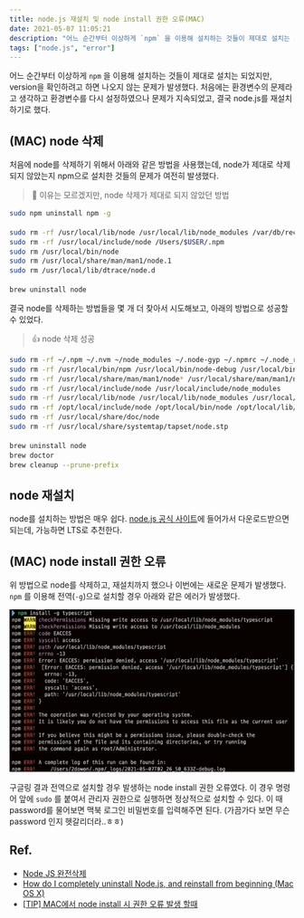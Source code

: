 ```yaml
---
title: node.js 재설치 및 node install 권한 오류(MAC)
date: 2021-05-07 11:05:21
description: "어느 순간부터 이상하게 `npm` 을 이용해 설치하는 것들이 제대로 설치는 되었지만, version을 확인하려고 하면 나오지 않는 문제가 발생했다. 처음에는 환경변수의 문제라고 생각하고 환경변수를 다시 설정하였으나 문제가 지속되었고, 결국 node.js를 재설치..."
tags: ["node.js", "error"]
---
```


어느 순간부터 이상하게 `npm` 을 이용해 설치하는 것들이 제대로 설치는 되었지만, version을 확인하려고 하면 나오지 않는 문제가 발생했다. 처음에는 환경변수의 문제라고 생각하고 환경변수를 다시 설정하였으나 문제가 지속되었고, 결국 node.js를 재설치하기로 했다.

## (MAC) node 삭제

처음에 node를 삭제하기 위해서 아래와 같은 방법을 사용했는데, node가 제대로 삭제되지 않았는지 npm으로 설치한 것들의 문제가 여전히 발생했다.

> 🤔 이유는 모르겠지만, node 삭제가 제대로 되지 않았던 방법

```bash
sudo npm uninstall npm -g

sudo rm -rf /usr/local/lib/node /usr/local/lib/node_modules /var/db/receipts/org.nodejs.*
sudo rm -rf /usr/local/include/node /Users/$USER/.npm
sudo rm /usr/local/bin/node
sudo rm /usr/local/share/man/man1/node.1
sudo rm /usr/local/lib/dtrace/node.d

brew uninstall node
```

결국 node를 삭제하는 방법들을 몇 개 더 찾아서 시도해보고, 아래의 방법으로 성공할 수 있었다.

> 👍 node 삭제 성공

```bash
sudo rm -rf ~/.npm ~/.nvm ~/node_modules ~/.node-gyp ~/.npmrc ~/.node_repl_history
sudo rm -rf /usr/local/bin/npm /usr/local/bin/node-debug /usr/local/bin/node /usr/local/bin/node-gyp
sudo rm -rf /usr/local/share/man/man1/node* /usr/local/share/man/man1/npm*
sudo rm -rf /usr/local/include/node /usr/local/include/node_modules
sudo rm -rf /usr/local/lib/node /usr/local/lib/node_modules /usr/local/lib/dtrace/node.d
sudo rm -rf /opt/local/include/node /opt/local/bin/node /opt/local/lib/node
sudo rm -rf /usr/local/share/doc/node
sudo rm -rf /usr/local/share/systemtap/tapset/node.stp

brew uninstall node
brew doctor
brew cleanup --prune-prefix
```

## node 재설치

node를 설치하는 방법은 매우 쉽다. [node.js 공식 사이트](https://nodejs.org/ko/)에 들어가서 다운로드받으면 되는데, 가능하면 LTS로 추천한다.

## (MAC) node install 권한 오류

위 방법으로 node를 삭제하고, 재설치까지 했으나 이번에는 새로운 문제가 발생했다. `npm` 를 이용해 전역(`-g`)으로 설치할 경우 아래와 같은 에러가 발생했다.

![nodejs](./images/nodejs.png)

구글링 결과 전역으로 설치할 경우 발생하는 node install 권한 오류였다. 이 경우 명령어 앞에 `sudo` 를 붙여서 관리자 권한으로 실행하면 정상적으로 설치할 수 있다. 이 때 password를 물어보면 맥북 로그인 비밀번호를 입력해주면 된다. (가끔가다 보면 무슨 password 인지 헷갈리더라..ㅎㅎ)

## Ref.

- [Node JS 완전삭제](https://philosopher-chan.tistory.com/845)
- [How do I completely uninstall Node.js, and reinstall from beginning (Mac OS X)](https://stackoverflow.com/questions/11177954/how-do-i-completely-uninstall-node-js-and-reinstall-from-beginning-mac-os-x/26919540)
- [[TIP] MAC에서 node install 시 권한 오류 발생 할때](https://blog.sonim1.com/125)
